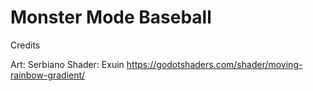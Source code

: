 # Monster Mode Baseball

Credits

Art: Serbiano
Shader: Exuin https://godotshaders.com/shader/moving-rainbow-gradient/